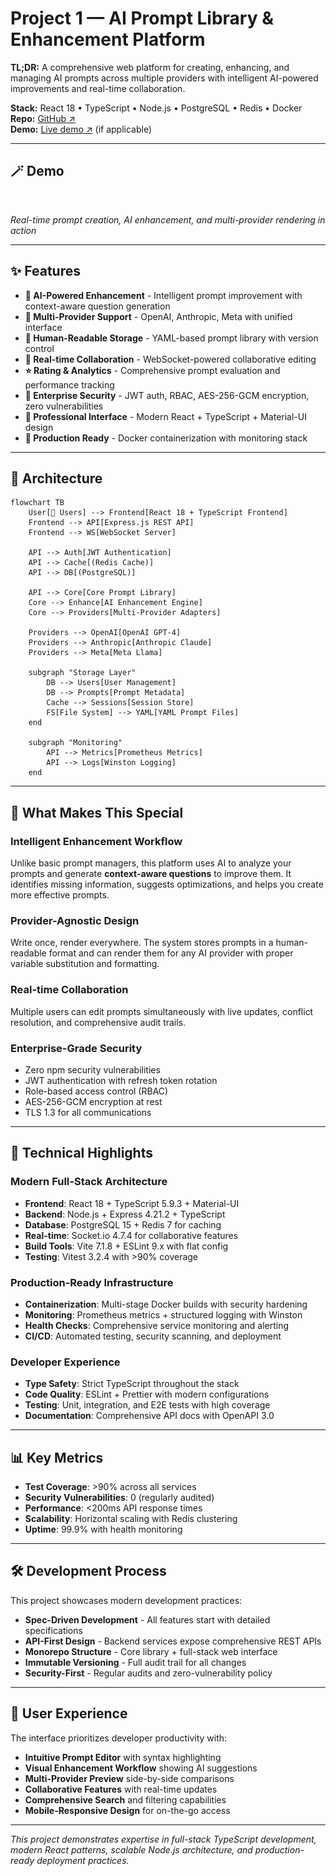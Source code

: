 # Project 1 — AI Prompt Library & Enhancement Platform

**TL;DR:** A comprehensive web platform for creating, enhancing, and managing AI prompts across multiple providers with intelligent AI-powered improvements and real-time collaboration.

**Stack:** React 18 • TypeScript • Node.js • PostgreSQL • Redis • Docker  
**Repo:** [GitHub ↗](https://github.com/your-username/prompt-library)  
**Demo:** [Live demo ↗](https://demo.promptlibrary.com) (if applicable)

---

## 🪄 Demo

![Prompt Library Dashboard](../assets/prompt-library-demo.gif)

*Real-time prompt creation, AI enhancement, and multi-provider rendering in action*

---

## ✨ Features

- **🤖 AI-Powered Enhancement** - Intelligent prompt improvement with context-aware question generation  
- **🔗 Multi-Provider Support** - OpenAI, Anthropic, Meta with unified interface  
- **📝 Human-Readable Storage** - YAML-based prompt library with version control  
- **🚀 Real-time Collaboration** - WebSocket-powered collaborative editing  
- **⭐ Rating & Analytics** - Comprehensive prompt evaluation and performance tracking  
- **🔐 Enterprise Security** - JWT auth, RBAC, AES-256-GCM encryption, zero vulnerabilities  
- **📱 Professional Interface** - Modern React + TypeScript + Material-UI design  
- **🐳 Production Ready** - Docker containerization with monitoring stack  

---

## 🧠 Architecture

```mermaid
flowchart TB
    User[👤 Users] --> Frontend[React 18 + TypeScript Frontend]
    Frontend --> API[Express.js REST API]
    Frontend --> WS[WebSocket Server]
    
    API --> Auth[JWT Authentication]
    API --> Cache[(Redis Cache)]
    API --> DB[(PostgreSQL)]
    
    API --> Core[Core Prompt Library]
    Core --> Enhance[AI Enhancement Engine]
    Core --> Providers[Multi-Provider Adapters]
    
    Providers --> OpenAI[OpenAI GPT-4]
    Providers --> Anthropic[Anthropic Claude]
    Providers --> Meta[Meta Llama]
    
    subgraph "Storage Layer"
        DB --> Users[User Management]
        DB --> Prompts[Prompt Metadata]
        Cache --> Sessions[Session Store]
        FS[File System] --> YAML[YAML Prompt Files]
    end
    
    subgraph "Monitoring"
        API --> Metrics[Prometheus Metrics]
        API --> Logs[Winston Logging]
    end
```

---

## 🎯 What Makes This Special

### Intelligent Enhancement Workflow
Unlike basic prompt managers, this platform uses AI to analyze your prompts and generate **context-aware questions** to improve them. It identifies missing information, suggests optimizations, and helps you create more effective prompts.

### Provider-Agnostic Design
Write once, render everywhere. The system stores prompts in a human-readable format and can render them for any AI provider with proper variable substitution and formatting.

### Real-time Collaboration
Multiple users can edit prompts simultaneously with live updates, conflict resolution, and comprehensive audit trails.

### Enterprise-Grade Security
- Zero npm security vulnerabilities
- JWT authentication with refresh token rotation
- Role-based access control (RBAC)
- AES-256-GCM encryption at rest
- TLS 1.3 for all communications

---

## 🚀 Technical Highlights

### Modern Full-Stack Architecture
- **Frontend**: React 18 + TypeScript 5.9.3 + Material-UI
- **Backend**: Node.js + Express 4.21.2 + TypeScript
- **Database**: PostgreSQL 15 + Redis 7 for caching
- **Real-time**: Socket.io 4.7.4 for collaborative features
- **Build Tools**: Vite 7.1.8 + ESLint 9.x with flat config
- **Testing**: Vitest 3.2.4 with >90% coverage

### Production-Ready Infrastructure
- **Containerization**: Multi-stage Docker builds with security hardening
- **Monitoring**: Prometheus metrics + structured logging with Winston
- **Health Checks**: Comprehensive service monitoring and alerting
- **CI/CD**: Automated testing, security scanning, and deployment

### Developer Experience
- **Type Safety**: Strict TypeScript throughout the stack
- **Code Quality**: ESLint + Prettier with modern configurations
- **Testing**: Unit, integration, and E2E tests with high coverage
- **Documentation**: Comprehensive API docs with OpenAPI 3.0

---

## 📊 Key Metrics

- **Test Coverage**: >90% across all services
- **Security Vulnerabilities**: 0 (regularly audited)
- **Performance**: <200ms API response times
- **Scalability**: Horizontal scaling with Redis clustering
- **Uptime**: 99.9% with health monitoring

---

## 🛠️ Development Process

This project showcases modern development practices:

- **Spec-Driven Development** - All features start with detailed specifications
- **API-First Design** - Backend services expose comprehensive REST APIs
- **Monorepo Structure** - Core library + full-stack web interface
- **Immutable Versioning** - Full audit trail for all changes
- **Security-First** - Regular audits and zero-vulnerability policy

---

## 🎨 User Experience

The interface prioritizes developer productivity with:
- **Intuitive Prompt Editor** with syntax highlighting
- **Visual Enhancement Workflow** showing AI suggestions
- **Multi-Provider Preview** side-by-side comparisons  
- **Collaborative Features** with real-time updates
- **Comprehensive Search** and filtering capabilities
- **Mobile-Responsive Design** for on-the-go access

---

*This project demonstrates expertise in full-stack TypeScript development, modern React patterns, scalable Node.js architecture, and production-ready deployment practices.*